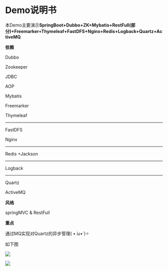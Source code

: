 



# Demo说明书

本Demo主要演示**SpringBoot+Dubbo+ZK+Mybatis+RestFull(部分)+Freemarker+Thymeleaf+FastDFS+Nginx+Redis+Logback+Quartz+ActiveMQ**



**依赖**

Dubbo

Zookeeper

JDBC

AOP

Mybatis

Freemarker

Thymeleaf

------------------------

FastDFS

Nginx

---

Redis +Jackson

---

Logback

---

Quartz

ActiveMQ





**风格**

springMVC & RestFull



**重点**

通过MQ实现对Quartz的异步管理( • ̀ω•́ )✧

如下图



![](https://i.imgur.com/tk2Twa2.png)



![](https://i.imgur.com/iwQtPGG.jpg)